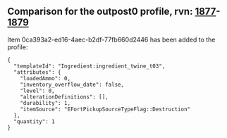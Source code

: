 ## Comparison for the outpost0 profile, rvn: [1877](https://github.com/PRO100KatYT/FortniteProfileRevisions/tree/main/profiles/outpost0/1877%20outpost0.json)-[1879](https://github.com/PRO100KatYT/FortniteProfileRevisions/tree/main/profiles/outpost0/1879%20outpost0.json)

Item 0ca393a2-ed16-4aec-b2df-77fb660d2446 has been added to the profile:

```
{
  "templateId": "Ingredient:ingredient_twine_t03",
  "attributes": {
    "loadedAmmo": 0,
    "inventory_overflow_date": false,
    "level": 0,
    "alterationDefinitions": [],
    "durability": 1,
    "itemSource": "EFortPickupSourceTypeFlag::Destruction"
  },
  "quantity": 1
}
```

<br><br>
